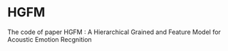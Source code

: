 # HGFM
The code of paper HGFM : A Hierarchical Grained and Feature Model for Acoustic Emotion Recgnition
